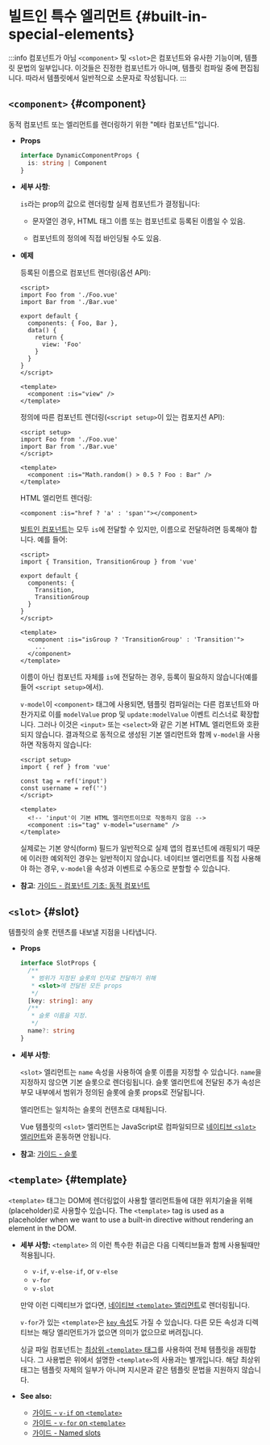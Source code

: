 # 빌트인 특수 엘리먼트 {#built-in-special-elements}

:::info 컴포넌트가 아님
`<component>` 및 `<slot>`은 컴포넌트와 유사한 기능이며,
템플릿 문법의 일부입니다.
이것들은 진정한 컴포넌트가 아니며,
템플릿 컴파일 중에 편집됩니다.
따라서 템플릿에서 일반적으로 소문자로 작성됩니다.
:::

## `<component>` {#component}

동적 컴포넌트 또는 엘리먼트를 렌더링하기 위한 "메타 컴포넌트"입니다.

- **Props**

  ```ts
  interface DynamicComponentProps {
    is: string | Component
  }
  ```

- **세부 사항**:

  `is`라는 prop의 값으로 렌더링할 실제 컴포넌트가 결정됩니다:

  - 문자열인 경우, HTML 태그 이름 또는 컴포넌트로 등록된 이름일 수 있음.

  - 컴포넌트의 정의에 직접 바인딩될 수도 있음.

- **예제**

  등록된 이름으로 컴포넌트 렌더링(옵션 API):

  ```vue
  <script>
  import Foo from './Foo.vue'
  import Bar from './Bar.vue'

  export default {
    components: { Foo, Bar },
    data() {
      return {
        view: 'Foo'
      }
    }
  }
  </script>

  <template>
    <component :is="view" />
  </template>
  ```

  정의에 따른 컴포넌트 렌더링(`<script setup>`이 있는 컴포지션 API):

  ```vue
  <script setup>
  import Foo from './Foo.vue'
  import Bar from './Bar.vue'
  </script>

  <template>
    <component :is="Math.random() > 0.5 ? Foo : Bar" />
  </template>
  ```

  HTML 엘리먼트 렌더링:

  ```vue-html
  <component :is="href ? 'a' : 'span'"></component>
  ```

  [빌트인 컴포넌트](./built-in-components)는 모두 `is`에 전달할 수 있지만,
  이름으로 전달하려면 등록해야 합니다.
  예를 들어:

  ```vue
  <script>
  import { Transition, TransitionGroup } from 'vue'

  export default {
    components: {
      Transition,
      TransitionGroup
    }
  }
  </script>

  <template>
    <component :is="isGroup ? 'TransitionGroup' : 'Transition'">
      ...
    </component>
  </template>
  ```

  이름이 아닌 컴포넌트 자체를 `is`에 전달하는 경우,
  등록이 필요하지 않습니다(예를 들어 `<script setup>`에서).

  `v-model`이 `<component>` 태그에 사용되면, 템플릿 컴파일러는 다른 컴포넌트와 마찬가지로 이를 `modelValue` prop 및 `update:modelValue` 이벤트 리스너로 확장합니다.
  그러나 이것은 `<input>` 또는 `<select>`와 같은 기본 HTML 엘리먼트와 호환되지 않습니다.
  결과적으로 동적으로 생성된 기본 엘리먼트와 함께 `v-model`을 사용하면 작동하지 않습니다:

  ```vue
  <script setup>
  import { ref } from 'vue'
  
  const tag = ref('input')
  const username = ref('')
  </script>

  <template>
    <!-- 'input'이 기본 HTML 엘리먼트이므로 작동하지 않음 -->
    <component :is="tag" v-model="username" />
  </template>
  ```

  실제로는 기본 양식(form) 필드가 일반적으로 실제 앱의 컴포넌트에 래핑되기 때문에 이러한 예외적인 경우는 일반적이지 않습니다.
  네이티브 엘리먼트를 직접 사용해야 하는 경우, `v-model`을 속성과 이벤트로 수동으로 분할할 수 있습니다.

- **참고**: [가이드 - 컴포넌트 기초: 동적 컴포넌트](/guide/essentials/component-basics#dynamic-components)

## `<slot>` {#slot}

템플릿의 슬롯 컨텐츠를 내보낼 지점을 나타냅니다.

- **Props**

  ```ts
  interface SlotProps {
    /**
     * 범위가 지정된 슬롯의 인자로 전달하기 위해
     * <slot>에 전달된 모든 props
     */
    [key: string]: any
    /**
     * 슬롯 이름을 지정.
     */
    name?: string
  }
  ```

- **세부 사항**:

  `<slot>` 엘리먼트는 `name` 속성을 사용하여 슬롯 이름을 지정할 수 있습니다.
  `name`을 지정하지 않으면 기본 슬롯으로 렌더링됩니다.
  슬롯 엘리먼트에 전달된 추가 속성은 부모 내부에서 범위가 정의된 슬롯에 슬롯 props로 전달됩니다.

  엘리먼트는 일치하는 슬롯의 컨텐츠로 대체됩니다.

  Vue 템플릿의 `<slot>` 엘리먼트는 JavaScript로 컴파일되므로 [네이티브 `<slot>` 엘리먼트](https://developer.mozilla.org/en-US/docs/Web/HTML/Element/slot)와 혼동하면 안됩니다.

- **참고**: [가이드 - 슬롯](/guide/components/slots)

## `<template>` {#template}

`<template>` 태그는 DOM에 렌더링없이 사용할 앨리먼트들에 대한 위치기술을 위해(placeholder)로 사용할수 있습니다. 
The `<template>` tag is used as a placeholder when we want to use a built-in directive without rendering an element in the DOM.

- **세부 사항:**
  `<template>` 의 이런 특수한 취급은 다음 디렉티브들과 함께 사용될때만 적용됩니다. 
  
  - `v-if`, `v-else-if`, or `v-else`
  - `v-for`
  - `v-slot`
  
  만약 이런 디렉티브가 없다면, [네이티브 `<template>` 앨리먼트](https://developer.mozilla.org/en-US/docs/Web/HTML/Element/template)로 렌더링됩니다. 
  
  `v-for`가 있는 `<template>`은 [`key` 속성](/api/built-in-special-attributes#key)도 가질 수 있습니다. 다른 모든 속성과 디렉티브는 해당 엘리먼트가가 없으면 의미가 없으므로 버려집니다.

  
  싱글 파일 컴포넌트는 [최상위 `<template>` 태그](/api/sfc-spec#language-blocks)를 사용하여 전체 템플릿을 래핑합니다. 그 사용법은 위에서 설명한 `<template>`의 사용과는 별개입니다. 해당 최상위 태그는 템플릿 자체의 일부가 아니며 지시문과 같은 템플릿 문법을 지원하지 않습니다.

- **See also:**
  - [가이드 - `v-if` on `<template>`](/guide/essentials/conditional#v-if-on-template) 
  - [가이드 - `v-for` on `<template>`](/guide/essentials/list#v-for-on-template) 
  - [가이드 - Named slots](/guide/components/slots#named-slots) 
